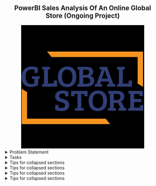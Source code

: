 <h2 align="center"> PowerBI Sales Analysis Of An Online Global Store (Ongoing Project)</h2>


<div align="center">
<img src="globalstore.jpg"  width="400" height="400" />
</div>
                            
<details>
<summary>Problem Statement</summary>
Global Super Store is an online supergiant store that has worldwide operations. This store takes orders and delivers products across the globe and deals with all the major product categories like furniture, office supplies and technology, and so on.
As a Sales Manager of this store, you want to analyze the sales of the products based on provided historical data, this analysis will help you to plan your inventory and business processes accordingly. Also, to know the product’s and customer’s behavior.
</details>

<details>
<summary>Tasks</summary>
  
1. Load data from the provided data sources (excel workbooks):
 - load both  Date_table and  Super_Store_Sales data into PowerBi by clicking on the 'Get Data' tab and selecting Excel, locate where these data are, and load
   
2. Perform the required data transformations in the Power Query Editor window:
 - When the sales and date data are loaded :
   * promote the first row as the header for each table
   * Ensure the data types for each column are appropriate
 - It is good practice to rename each applied step appropriately for future reference

3. Create the relationships between the loaded tables:
 - Once the transformation is done and loaded, go to the model view to see all the tables.
 - Powerbi might autodetect the relationship between these models, these autodetected relationships between tables might be correct, and other times it might be wrong. This is why it is good practice to always 
   confirm the relationships autodetected by PowerBi.
 - The Orders table is the fact table, the People and Returns table is the dimensions table, and the Date Table is marked as date.
 - To mark the Date Table as the default date, right-click on it, then select "mark as date table' from the selection.
 - The relationship autodetected between Returns and People is incorrect, so delete.
 - Drag and drop the 'Order Date' from the Orders table to the 'Date' in the Date table.
 - Drag and drop the 'Order ID' in the Returns table to the 'Order ID' in the Orders table.
 - drag and drop the 'Region' from the People table to the Orders table.

5. Create the required measures for key performance indicators like Sales, Profit, and Ratio:
 - It is better to keep these measures grouped in a different table. To create this new table, click on 'Enter Data' from the toolbar, and rename it, for this project, it would be named as 'Created Measures'.
 - After Creating the measures, you can move them to the new table by going to the report view, and clicking on the measure to move, under the ' Measures Tool' tab. There is the 'Home table', select the preferred 
   table from the drop-down.
 - The measures created are as follows:
    - Total Sales = qty * price :  Total Sales = SUM(Orders[Quantity]) * SUM(Orders[Unit Price])

7. Use the visuals as per the provided design to plot dimensions like Category, Year, Region, Market, Sub-category, Manager, and so on. Add key slicers to slice and dice data in the visuals.

8. Train the Q&A data model for the below synonyms: 

- Revenue: Sales 

- Income: Profit

- Income Percentage: Profit Ratio

7. Managers should have restricted data access as per their market allocation by the organization. (Implement RLS)

8.Publish a report in the Power BI Service and share it with other users of the same market role.
</details>

<details>
<summary>Tips for collapsed sections</summary>
### You can add a header
</details>
<details>
<summary>Tips for collapsed sections</summary>
### You can add a header
</details>
<details>
<summary>Tips for collapsed sections</summary>
### You can add a header
</details>
<details>
<summary>Tips for collapsed sections</summary>
### You can add a header
</details>

